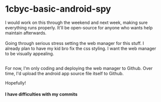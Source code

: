 # 1cbyc-basic-android-spy

I would work on this through the weekend and next week, making sure everything runs properly. It'll be open-source for anyone who wants help maintain afterwards.<br><br>
Going through serious stress setting the web manager for this stuff. I already plan to have my kid bro fix the css styling. I want the web manager to be visually appealing.<br><br>

For now, I'm only coding and deploying the web manager to Github. Over time, I'd upload the android app source file itself to Github.

Hopefully!

#### I have difficulties with my commits
